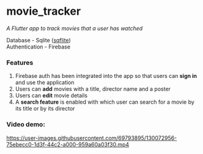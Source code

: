# movie_tracker

<i>A Flutter app to track movies that a user has watched </i> 

Database - Sqlite (<a href="https://pub.dev/packages/sqflite">sqflite</a>) <br>
Authentication - Firebase

### Features
1. Firebase auth has been integrated into the app so that users can <b>sign in</b> and use the application
2. Users can <b>add</b> movies with a title, director name and a poster 
3. Users can <b>edit</b> movie details
4. A <b>search feature</b> is enabled with which user can search for a movie by its title or by its director 


### Video demo:


https://user-images.githubusercontent.com/69793895/130072956-75ebecc0-1d3f-44c2-a000-959a60a03f30.mp4

